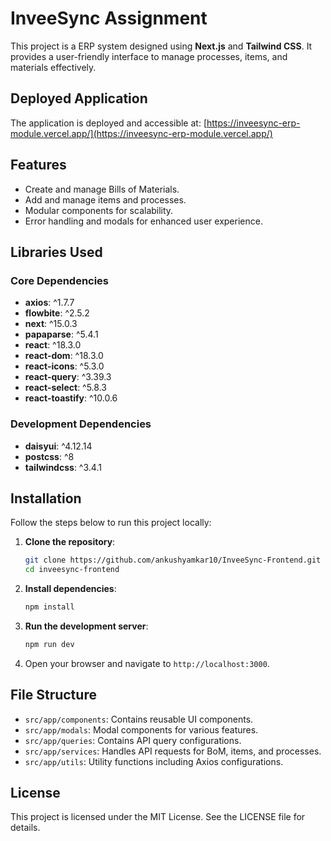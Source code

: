 # InveeSync Assignment

This project is a ERP system designed using **Next.js** and **Tailwind CSS**. It provides a user-friendly interface to manage processes, items, and materials effectively.

## Deployed Application

The application is deployed and accessible at: [https://inveesync-erp-module.vercel.app/](https://inveesync-erp-module.vercel.app/)

## Features
- Create and manage Bills of Materials.
- Add and manage items and processes.
- Modular components for scalability.
- Error handling and modals for enhanced user experience.

## Libraries Used

### Core Dependencies
- **axios**: ^1.7.7
- **flowbite**: ^2.5.2
- **next**: ^15.0.3
- **papaparse**: ^5.4.1
- **react**: ^18.3.0
- **react-dom**: ^18.3.0
- **react-icons**: ^5.3.0
- **react-query**: ^3.39.3
- **react-select**: ^5.8.3
- **react-toastify**: ^10.0.6

### Development Dependencies
- **daisyui**: ^4.12.14
- **postcss**: ^8
- **tailwindcss**: ^3.4.1

## Installation

Follow the steps below to run this project locally:

1. **Clone the repository**:
   ```bash
   git clone https://github.com/ankushyamkar10/InveeSync-Frontend.git  
   cd inveesync-frontend
   ```

2. **Install dependencies**:
   ```bash
   npm install
   ```

3. **Run the development server**:
   ```bash
   npm run dev
   ```

4. Open your browser and navigate to `http://localhost:3000`.

## File Structure

- `src/app/components`: Contains reusable UI components.
- `src/app/modals`: Modal components for various features.
- `src/app/queries`: Contains API query configurations.
- `src/app/services`: Handles API requests for BoM, items, and processes.
- `src/app/utils`: Utility functions including Axios configurations.



## License
This project is licensed under the MIT License. See the LICENSE file for details.
